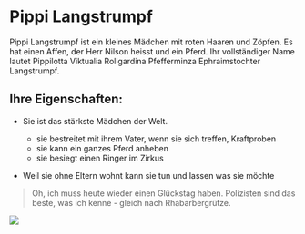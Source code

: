 # Pippi Langstrumpf

Pippi Langstrumpf ist ein kleines Mädchen mit roten Haaren und Zöpfen.
Es hat einen Affen, der Herr Nilson heisst und ein Pferd.
Ihr vollständiger Name lautet Pippilotta Viktualia Rollgardina Pfefferminza Ephraimstochter Langstrumpf.

## Ihre Eigenschaften:

* Sie ist das stärkste Mädchen der Welt.
	* sie bestreitet mit ihrem Vater, wenn sie sich treffen, Kraftproben
	* sie kann ein ganzes Pferd anheben
	* sie besiegt einen Ringer im Zirkus
	
* Weil sie ohne Eltern wohnt kann sie tun und lassen was sie möchte

> Oh, ich muss heute wieder einen Glückstag haben. Polizisten sind das beste, was ich kenne - gleich nach Rhabarbergrütze.
<img src="https://i.ytimg.com/vi/vS4DNnp8ZhM/hqdefault.jpg"/>

